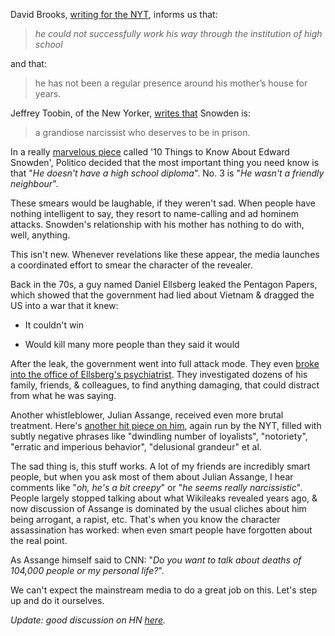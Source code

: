 David Brooks, [writing for the NYT](http://www.nytimes.com/2013/06/11/opinion/brooks-the-solitary-leaker.html?ref=davidbrooks), informs us that: 

><i>he could not successfully 
work his way through the institution of high school</i> 

and that: 

>he has not 
been a regular presence around his mother’s house for years.

Jeffrey 
Toobin, of the New Yorker, [writes that](http://www.newyorker.com/online/blogs/comment/2013/06/edward-snowden-nsa-leaker-is-no-hero.html) Snowden is: 

>a grandiose 
narcissist who deserves to be in prison.

In a really [marvelous piece](http://www.politico.com/story/2013/06/10-things-to-know-about-edward-snowden-92491.html?hp=r2) called '10 Things to Know About Edward Snowden', Politico decided that the most important thing you need know is that "<i>He doesn't have a high school diploma</i>". No. 3 is "<i>He wasn't a friendly neighbour</i>".

These smears would be laughable, if they weren't sad. When people have nothing intelligent to say, they resort to name-calling and ad 
hominem attacks. Snowden's relationship with his mother has nothing to do with, well, anything.

This isn't new. Whenever revelations like these appear, the media launches a coordinated effort to smear the character of the revealer. 
 
Back in the 70s, a guy named Daniel Ellsberg leaked the Pentagon Papers, which 
showed that the government had lied about Vietnam & dragged the US into a war 
that it knew:

- It couldn't win

- Would kill many more people than 
they said it would

After the leak, the government went into full attack mode. They even [broke into the office of Ellsberg's psychiatrist](http://www.historycommons.org/timeline.jsp?nixon_and_watergate_tmln_pentagon_papers=nixon_and_watergate_tmln_ellsberg_break_in&timeline=nixon_and_watergate_tmln). They investigated dozens of his family, friends, & colleagues, to find anything damaging, that could distract from what he was saying. 

Another whistleblower, Julian Assange, received even more brutal treatment. Here's [another hit piece on him](http://www.nytimes.com/2010/10/24/world/24assange.html?hp), again run by the NYT, filled with subtly negative phrases like "dwindling number of loyalists", "notoriety", "erratic and imperious behavior", "delusional grandeur" et al.

The sad thing is, this stuff works. A lot of my friends are incredibly smart people, but when you ask most of them about Julian Assange, I hear comments like "<i>oh, he's a bit creepy</i>" or "<i>he seems really narcissistic</i>". People largely stopped talking about what Wikileaks revealed years ago, & now discussion of Assange is dominated by the usual cliches about him being arrogant, a rapist, etc. That's when you know the character assassination has worked: when even smart people have forgotten about the real point.

As Assange himself said to CNN: "<i>Do you want to talk about deaths of 104,000 people or my personal life?</i>". 

We can't expect the mainstream media to do a great job on this. Let's step up and do it ourselves.

<i>Update: good discussion on HN [here](news.ycombinator.com/item?id=5862195).</i>